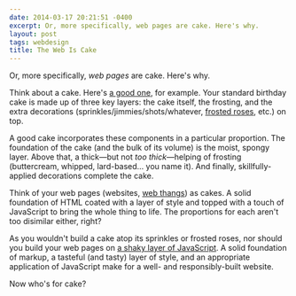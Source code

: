 ```yaml
---
date: 2014-03-17 20:21:51 -0400
excerpt: Or, more specifically, web pages are cake. Here's why.
layout: post
tags: webdesign
title: The Web Is Cake
---
```


Or, more specifically, _web pages_ are cake. Here's why.

Think about a cake. Here's [a good one](http://www.flickr.com/photos/72685908@N00/3528819819), for example. Your standard birthday cake is made up of three key layers: the cake itself, the frosting, and the extra decorations (sprinkles/jimmies/shots/whatever, [frosted roses](http://www.flickr.com/photos/72685908@N00/192762759), etc.) on top.

A good cake incorporates these components in a particular proportion. The foundation of the cake (and the bulk of its volume) is the moist, spongy layer. Above that, a thick—but not _too thick_—helping of frosting (buttercream, whipped, lard-based… you name it). And finally, skillfully-applied decorations complete the cake.

Think of your web pages (websites, [web thangs](http://adactio.com/journal/6246/)) as cakes. A solid foundation of HTML coated with a layer of style and topped with a touch of JavaScript to bring the whole thing to life. The proportions for each aren't too disimilar either, right?

As you wouldn't build a cake atop its sprinkles or frosted roses, nor should you build your web pages on [a shaky layer of JavaScript](http://sighjavascript.tumblr.com/post/60259993974/instagram). A solid foundation of markup, a tasteful (and tasty) layer of style, and an appropriate application of JavaScript make for a well- and responsibly-built website.

Now who's for cake?